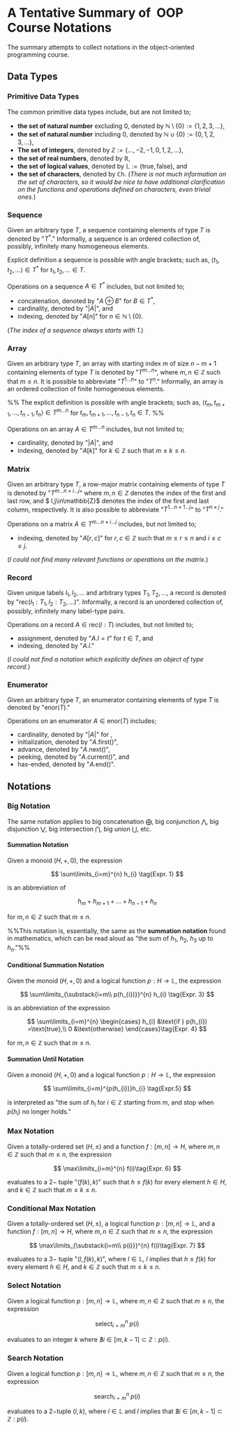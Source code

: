 # A Tentative Summary of  OOP Course Notations

The summary attempts to collect notations in the object-oriented programming course.

## Data Types

### Primitive Data Types

The common primitive data types include, but are not limited to;
- **the set of natural number** excluding $0$, denoted by $\mathbb{N}\setminus\{0\}:=\{1,2,3,\ldots\}$,
- **the set of natural number** including $0$, denoted by $\mathbb{N}\cup\{0\}:=\{0,1,2,3,\ldots\}$,
- **The set of integers**, denoted by $\mathbb{Z}:=\{\ldots,-2,-1,0,1,2,\ldots\}$,
- **the set of real numbers**, denoted by $\mathbb{R}$,
- **the set of logical values**, denoted by $\mathbb{L}:=\{\text{true},\text{false}\}$, and
- **the set of characters**, denoted by $\mathbb{C}\text{h}$. (*There is not much information on the set of characters, so it would be nice to have additional clarification on the functions and operations defined on characters, even trivial ones.*)

### Sequence

Given an arbitrary type $T$, a sequence containing elements of type $T$ is denoted by "$T^{*}$." Informally, a sequence is an ordered collection of, possibly, infinitely many homogeneous elements. 

Explicit definition a sequence is possible with angle brackets; such as, $\langle t_{1}, t_{2},\ldots\rangle\in T^{*}$ for $t_{1},t_{2},\ldots\in T$.

Operations on a sequence $A\in T^{*}$ includes, but not limited to;
- concatenation, denoted by "$A\oplus B$" for $B\in T^{*}$,
- cardinality, denoted by "$|A|$", and
- indexing, denoted by "$A[n]$" for $n\in\mathbb{N}\setminus\{0\}$.

(*The index of a sequence always starts with $1$.*)

### Array

Given an arbitrary type $T$, an array with starting index $m$ of size $n-m+1$ containing elements of type $T$ is denoted by "$T^{m\ldots n}$", where $m,n\in\mathbb{Z}$ such that $m\le n$. It is possible to abbreviate "$T^{1\ldots n}$" to "$T^{n}$." Informally, an array is an ordered collection of finite homogeneous elements.

%% The explicit definition is possible with angle brackets; such as, $\langle t_{m}, t_{m+1},\ldots,t_{n-1}, t_{n}\rangle\in T^{m\ldots n}$ for $t_{m}, t_{m+1},\ldots,t_{n-1}, t_{n}\in T$.
 %%
 
Operations on an array $A\in T^{m\ldots n}$ includes, but not limited to;
- cardinality, denoted by "$|A|$", and
- indexing, denoted by "$A[k]$" for $k\in\mathbb{Z}$ such that $m\le k\le n$.

### Matrix

Given an arbitrary type $T$, a row-major matrix containing elements of type $T$ is denoted by "$T^{m\ldots n\times i\ldots j}$" where $m,n\in\mathbb{Z}$ denotes the index of the first and last row, and $ I,j\in\mathbb{Z}$ denotes the index of the first and last column, respectively. It is also possible to abbreviate "$T^{1\ldots n\times 1\ldots j}$" to "$T^{n\times j}$."

Operations on a matrix $A\in T^{m\ldots n\times i\ldots j}$ includes, but not limited to;
- indexing, denoted by "$A[r,c]$" for $r,c\in\mathbb{Z}$ such that $m\le r\le n$ and $i\le c\le j$.

(*I could not find many relevant functions or operations on the matrix.*)

### Record

Given unique labels $l_{1},l_{2},\ldots$ and arbitrary types $T_{1},T_{2},\ldots$, a record is denoted by "$\text{rec}(l_{1}:T_{1}, l_{2}:T_{2},\ldots)$". Informally, a record is an unordered collection of, possibly, infinitely many label-type pairs.

Operations on a record $A\in\text{rec}(l : T)$ includes, but not limited to;
- assignment, denoted by "$A.l = t$" for  $t\in T$, and
- indexing, denoted by "$A.l$."

(*I could not find a notation which explicitly defines an object of type record.*)

### Enumerator

Given an arbitrary type $T$, an enumerator containing elements of type $T$ is denoted by "$\text{enor}(T)$."

Operations on an enumerator $A\in\text{enor}(T)$ includes;
- cardinality, denoted by "$|A|$" for ,
- initialization, denoted by "$A.\text{first}()$",
- advance, denoted by "$A.\text{next}()$",
- peeking, denoted by "$A.\text{current}()$", and 
- has-ended, denoted by "$A.\text{end}()$".

## Notations

### Big Notation

The same notation applies to big concatenation $\bigoplus$, big conjunction $\bigwedge$, big disjunction $\bigvee$, big intersection $\bigcap$, big union $\bigcup$, etc.

#### Summation Notation

Given a monoid $(H,+,0)$, the expression

$$
\sum\limits_{i=m}^{n} h_{i} \tag{Expr. 1}
$$

is an abbreviation of

$$
h_{m}+h_{m+1}+\ldots + h_{n-1}+h_{n} \tag{Expr. 2}
$$

for $m,n\in\mathbb{Z}$ such that $m\le n$.

%%This notation is, essentially, the same as the **summation notation** found in mathematics, which can be read aloud as "the sum of $h_{1}$, $h_2$, $h_{3}$ up to $h_{n}$."%%

#### Conditional Summation Notation

Given the monoid $(H,+,0)$ and a logical function $p:H\to\mathbb{L}$, the expression

$$
\sum\limits_{\substack{i=m\\ p(h_{i})}}^{n} h_{i} \tag{Expr. 3}
$$

is an abbreviation of the expression

$$
\sum\limits_{i=m}^{n} \begin{cases}
h_{i} &\text{if } p(h_{i}) =\text{true},\\
0 &\text{otherwise}
\end{cases}\tag{Expr. 4}
$$

for $m,n\in\mathbb{Z}$ such that $m\le n$.

#### Summation Until Notation

Given a monoid $(H,+,0)$ and a logical function $p:H\to\mathbb{L}$, the expression

$$
\sum\limits_{i=m}^{p(h_{i})}h_{i} \tag{Expr.5}
$$

is interpreted as "the sum of $h_{i}$ for $i\in\mathbb{Z}$ starting from $m$, and stop when $p(h_{i})$ no longer holds."

### Max Notation

Given a totally-ordered set $(H,\le)$ and a function $f:[m,n]\to H$, where $m,n\in\mathbb{Z}$ such that $m\le n$, the expression

$$
\max\limits_{i=m}^{n} f(i)\tag{Expr. 6}
$$

evaluates to a $2-$ tuple "$(f(k),k)$" such that $h\le f(k)$ for every element $h\in H$, and $k\in\mathbb{Z}$ such that $m\le k\le n$.

### Conditional Max Notation

Given a totally-ordered set $(H,\le)$, a logical function $p:[m,n]\to\mathbb{L}$, and a function $f:[m,n]\to H$, where $m,n\in\mathbb{Z}$ such that $m\le n$, the expression

$$
\max\limits_{\substack{i=m\\ p(i)}}^{n} f(i)\tag{Expr. 7}
$$

evaluates to a $3-$ tuple "$(l,f(k),k)$", where $l\in\mathbb{L}$, $l$ implies that $h\le f(k)$ for every element $h\in H$, and $k\in\mathbb{Z}$ such that $m\le k\le n$.

### Select Notation

Given a logical function $p:[m,n]\to\mathbb{L}$, where $m,n\in\mathbb{Z}$ such that $m\le n$, the expression

$$
\text{select}_{i=m}^{n}\;p(i)\tag{Expr. 8}
$$

evaluates to an integer $k$ where $\nexists i\in[m,k-1]\subset\mathbb{Z} : p(i)$.

### Search Notation

Given a logical function $p:[m,n]\to\mathbb{L}$, where $m,n\in\mathbb{Z}$ such that $m\le n$, the expression

$$
\text{search}_{i=m}^{n}\;p(i)\tag{Expr. 9}
$$

evaluates to a $2-$tuple $(l,k)$, where $l\in\mathbb{L}$ and $l$ implies that $\nexists i\in[m,k-1]\subset\mathbb{Z} : p(i)$.

